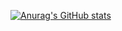 



[![Anurag's GitHub stats](https://github-readme-stats.vercel.app/api?username=necmiAtilbaz)](https://github.com/anuraghazra/github-readme-stats)
